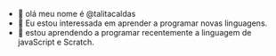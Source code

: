 - 👋 olá meu nome é @talitacaldas
- 👀 Eu estou interessada em aprender a programar novas linguagens.
- 🌱 estou aprendendo a programar recentemente a linguagem de javaScript e Scratch.
